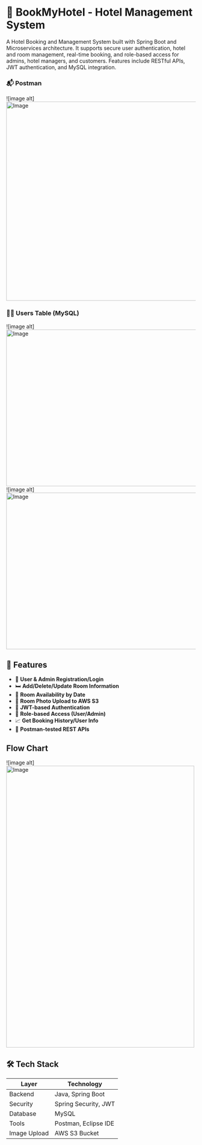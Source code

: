 # 🏨 BookMyHotel - Hotel Management System
A Hotel Booking and Management System built with Spring Boot and Microservices architecture. It supports secure user authentication, hotel and room management, real-time booking, and role-based access for admins, hotel managers, and customers. Features include RESTful APIs, JWT authentication, and MySQL integration.


### 📬 Postman
![image alt]<img width="1000" height="530" alt="Image" src="https://github.com/user-attachments/assets/1f53416d-9bf2-4b89-8c9b-f08acd2f8067" />

### 🧑‍💼 Users Table (MySQL)
![image alt]<img width="1000" height="417" alt="Image" src="https://github.com/user-attachments/assets/128911a7-44a6-4388-92db-774ae533dd08" />
![image alt]<img width="1000" height="417" alt="Image" src="https://github.com/user-attachments/assets/a4fc65d5-daa8-4a44-a34f-5415806871c0" />


## 🚀 Features

- 👥 **User & Admin Registration/Login**
- 🛏️ **Add/Delete/Update Room Information**
- 📆 **Room Availability by Date**
- 📂 **Room Photo Upload to AWS S3**
- 📜 **JWT-based Authentication**
- 🔐 **Role-based Access (User/Admin)**
- 📈 **Get Booking History/User Info**
- 🧪 **Postman-tested REST APIs**

## Flow Chart
![image alt]<img width="500" height="750" alt="Image" src="https://github.com/user-attachments/assets/92f42bca-1dca-46f7-924b-395d48fce7d7" />

## 🛠 Tech Stack

| Layer        | Technology           |
|--------------|----------------------|
| Backend      | Java, Spring Boot    |
| Security     | Spring Security, JWT |
| Database     | MySQL                |
| Tools        | Postman, Eclipse IDE |
| Image Upload | AWS S3 Bucket        |

